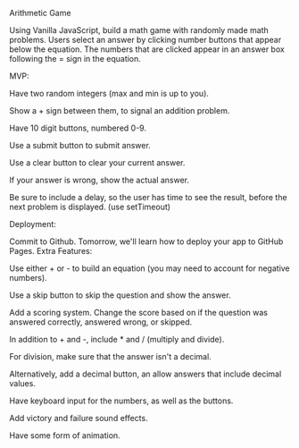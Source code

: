 
Arithmetic Game

Using Vanilla JavaScript, build a math game with randomly made math problems. Users select an answer by clicking number buttons that appear below the equation. The numbers that are clicked appear in an answer box following the = sign in the equation.

MVP:

Have two random integers (max and min is up to you).

Show a + sign between them, to signal an addition problem.

Have 10 digit buttons, numbered 0-9.

Use a submit button to submit answer.

Use a clear button to clear your current answer.

If your answer is wrong, show the actual answer.

Be sure to include a delay, so the user has time to see the result, before the next problem is displayed. (use setTimeout)

Deployment:

Commit to Github. Tomorrow, we'll learn how to deploy your app to GitHub Pages.
Extra Features:

Use either + or - to build an equation (you may need to account for negative numbers).

Use a skip button to skip the question and show the answer.

Add a scoring system. Change the score based on if the question was answered correctly, answered wrong, or skipped.

In addition to + and -, include * and / (multiply and divide).

For division, make sure that the answer isn't a decimal.

Alternatively, add a decimal button, an allow answers that include decimal values.

Have keyboard input for the numbers, as well as the buttons.

Add victory and failure sound effects.

Have some form of animation.
